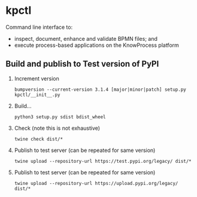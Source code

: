 kpctl
=====

Command line interface to:

- inspect, document, enhance and validate BPMN files; and
- execute process-based applications on the KnowProcess platform

Build and publish to Test version of PyPI
-----------------------------------------

1. Increment version

   ```
   bumpversion --current-version 3.1.4 [major|minor|patch] setup.py kpctl/__init__.py
   ```

2. Build...

   ```
   python3 setup.py sdist bdist_wheel
   ```

3. Check (note this is not exhaustive)

   ```
   twine check dist/*
   ```

4. Publish to test server (can be repeated for same version)

   ```
   twine upload --repository-url https://test.pypi.org/legacy/ dist/*
   ```

5. Publish to test server (can be repeated for same version)

   ```
   twine upload --repository-url https://upload.pypi.org/legacy/ dist/*
   ```
